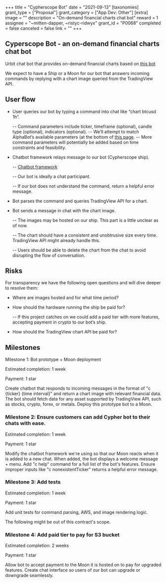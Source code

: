 +++
title = "Cypherscope Bot"
date = "2021-09-13"
[taxonomies]
grant_type = ["Proposal"]
grant_category = ["App Dev: Other"]
[extra]
image = ""
description = "On-demand financial charts chat bot"
reward = 1
assignee = "~mitten-dapper, ~ristyc-ridwyx"
grant_id = "P0068"
completed = false
canceled = false
link = ""
+++

## Cyperscope Bot - an on-demand financial charts chat bot

Urbit chat bot that provides on-demand financial charts based on [this bot](https://www.alphabotsystem.com/guide/charting)

We expect to have a Ship or a Moon for our bot that answers incoming commands by replying with a chart image queried from the TradingView API.

## User flow

- User queries our bot by typing a command into chat like “chart btcusd 1h”.

  -- Command parameters include ticker, timeframe (optional), candle type (optional), indicators (optional).
  -- We’ll attempt to match AlphaBot’s available parameters (at the bottom of [this page](https://www.alphabotsystem.com/guide/charting).
  -- More command parameters will potentially be added based on time constraints and feasibility.

- Chatbot framework relays message to our bot (Cypherscope ship).

  -- [Chatbot framework](https://github.com/robkorn/urbit-chatbot-framework)

  -- Our bot is ideally a chat participant.

  -- If our bot does not understand the command, return a helpful error message.

- Bot parses the command and queries TradingView API for a chart.

- Bot sends a message in chat with the chart image.

  -- The images may be hosted on our ship. This part is a little unclear as of now.

  -- The chart should have a consistent and unobtrusive size every time. TradingView API might already handle this.

  -- Users should be able to delete the chart from the chat to avoid disrupting the flow of conversation.

## Risks

For transparency we have the following open questions and will dive deeper to resolve them:

- Where are images hosted and for what time period?

- How should the hardware running the ship be paid for?

  -- If this project catches on we could add a paid tier with more features, accepting payment in crypto to our bot’s ship.

- How should the TradingView chart API be paid for?

## Milestones

Milestone 1: Bot prototype + Moon deployment

Estimated completion: 1 week

Payment: 1 star

Create chatbot that responds to incoming messages in the format of "c {ticker} {time interval}" and return a chart image with relevant financial data. The bot should fetch data for any asset supported by TradingView API, such as stocks, crypto, forex, or metals. Deploy this prototype bot to a Moon.

### Milestone 2: Ensure customers can add Cypher bot to their chats with ease.

Estimated completion: 1 week

Payment: 1 star

Modify the chatbot framework we're using so that our Moon reacts when it is added to a new chat. When added, the bot displays a welcome message + menu. Add "c help" command for a full list of the bot's features. Ensure improper inputs like "c nonexistentTicker" returns a helpful error message.

### Milestone 3: Add tests

Estimated completion: 1 week

Payment: 1 star

Add unit tests for command parsing, AWS, and image rendering logic.

The following might be out of this contract's scope.

### Milestone 4: Add paid tier to pay for S3 bucket

Estimated completion: 2 weeks

Payment: 1 star

Allow bot to accept payment to the Moon it is hosted on to pay for upgraded features. Create chat interface so users of our bot can upgrade or downgrade seamlessly.
